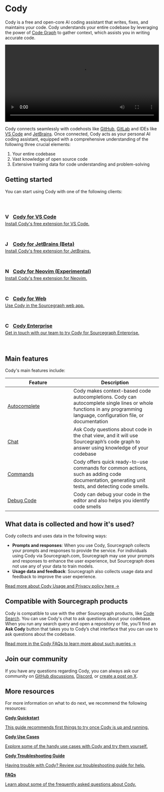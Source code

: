 <style>
.limg {
  list-style: none;
  margin: 3rem 0 !important;
  padding: 0 !important;
}
.limg li {
  margin-bottom: 1rem;
  padding: 0 !important;
}

.limg li:last {
  margin-bottom: 0;
}

.limg a {
    display: flex;
    flex-direction: column;
    transition-property: all;
   transition-timing-function: cubic-bezier(0.4, 0, 0.2, 1);
     transition-duration: 350ms;
     border-radius: 0.75rem;
  padding-top: 1rem;
  padding-bottom: 1rem;

}

.limg a:hover {
  padding-left: 1rem;
  padding-right: 1rem;
  background: rgb(113 220 232 / 19%);
}

.limg p {
  margin: 0rem;
}
.limg a img {
  width: 1rem;
}

.limg h3 {
  display:flex;
  gap: 0.6rem;
  margin-top: 0;
  margin-bottom: .25rem

}

th:first-child,
td:first-child {
   min-width: 200px;
}

.markdown-body table thead tr{
  border-top:0;
}

.markdown-body table th, .markdown-body table td {
    text-align: left;
    vertical-align: baseline;
    padding: 0.5714286em;
}

.markdown-body table tr:nth-child(2n) {
  background: unset;
}

.markdown-body table th, .markdown-body table td {
    border: none;
}

.markdown-body .cards {
  display: flex;
  align-items: stretch;
}

.markdown-body .cards .card {
  flex: 1;
  margin: 0.5em;
  color: var(--text-color);
  border-radius: 4px;
  border: 1px solid var(--sidebar-nav-active-bg);
  padding: 1.5rem;
  padding-top: 1.25rem;
}

.markdown-body .cards .card:hover {
  color: var(--link-color);
}

.markdown-body .cards .card span {
  color: var(--link-color);
  font-weight: bold;
}

body.theme-dark img.toggle {
    filter: invert(100%);
}

img.toggle {
    width: 20px;
    height: 20px;
}

.toggle-container {
  border: 1px solid;
  border-radius: 3px;
  display: inline-flex;
  vertical-align: bottom;
}

</style>

<!-- # <picture title="Cody"><img class="theme-dark-only" alt="Cody" src="https://storage.googleapis.com/sourcegraph-assets/cody/20230417/logomark-default-text-white.png" width="200"><img class="theme-light-only" alt="Cody" src="https://storage.googleapis.com/sourcegraph-assets/cody/20230417/logomark-default-text-black.png" width="200"><div style="display:none">Cody</div></picture> -->

# Cody

Cody is a free and open-core AI coding assistant that writes, fixes, and maintains your code. Cody understands your entire codebase by leveraging the power of [Code Graph](./../core-concepts/code-graph.md) to gather context, which assists you in writing accurate code.

<video width="1920" height="1080" loop playsinline controls style="width: 100%; height: auto; max-width: 50rem">
  <source src="https://storage.googleapis.com/sourcegraph-assets/Docs/Media/cody-in-action.mp4" type="video/mp4">
</video>

Cody connects seamlessly with codehosts like <a target="blank" href="https://github.com/login?client_id=e917b2b7fa9040e1edd4&return_to=%2Flogin%2Foauth%2Fauthorize%3Fclient_id%3De917b2b7fa9040e1edd4%26response_type%3Dcode%26scope%3Duser%253Aemail%26state%3DeyJSZWRpcmVjdCI6Ii9nZXQtY29keSIsIlByb3ZpZGVySUQiOiJodHRwczovL2dpdGh1Yi5jb20vOjplOTE3YjJiN2ZhOTA0MGUxZWRkNCIsIkNTUkYiOiIyNlJzS1dFMG15LUJKeUNUTDRNT2QtYmhoNUt0ZklMUUZPZVYxRENZY2JJIiwiT3AiOiIifQ">GitHub</a>, <a target="blank" href="https://gitlab.com/users/sign_in">GitLab</a> and IDEs like <a target="blank" href="https://marketplace.visualstudio.com/items?itemName=sourcegraph.cody-ai">VS Code</a> and <a target="blank" href="https://plugins.jetbrains.com/plugin/9682-sourcegraph-cody--code-search">JetBrains</a>. Once connected, Cody acts as your personal AI coding assistant, equipped with a comprehensive understanding of the following three crucial elements:

1. Your entire codebase
2. Vast knowledge of open source code
3. Extensive training data for code understanding and problem-solving

## Getting started

You can start using Cody with one of the following clients:

<ul class="limg">
  <li>
    <a class="card text-left" target="_blank" href="https://marketplace.visualstudio.com/items?itemName=sourcegraph.cody-ai">
    <h3><img alt="VS Code" src="https://storage.googleapis.com/sourcegraph-assets/docs/images/cody/vscode.svg"/> Cody for VS Code</h3>
    <p>Install Cody's free extension for VS Code.</p>
    </a>
  </li>
  <li>
    <a class="card text-left" target="_blank" href="https://plugins.jetbrains.com/plugin/9682-cody-ai-by-sourcegraph">
      <h3><img alt="JetBrains" src="https://storage.googleapis.com/sourcegraph-assets/docs/images/cody/jb_beam.svg" />Cody for JetBrains (Beta)</h3>
      <p>Install Cody's free extension for JetBrains.</p>
    </a>
  </li>
    <li>
    <a class="card text-left" target="_blank" href="https://github.com/sourcegraph/sg.nvim">
      <h3><img alt="Neovim" src="https://storage.googleapis.com/sourcegraph-assets/Docs/neovim-logo.png" />Cody for Neovim (Experimental)</h3>
      <p>Install Cody's free extension for Neovim.</p>
    </a>
  </li>
  <li>
    <a class="card text-left" target="_blank" href="https://sourcegraph.com/sign-in?returnTo=/search">
      <h3><img alt="Cody for Web" src="https://sourcegraph.com/.assets/img/sourcegraph-mark.svg" />Cody for Web</h3>
      <p>Use Cody in the Sourcegraph web app.</p>
    </a>
  </li>
  <li>
    <a class="card text-left" target="_blank" href="https://sourcegraph.com/cody/pricing">
      <h3><img alt="Cody Enterprise" src="https://sourcegraph.com/.assets/img/sourcegraph-mark.svg" />Cody Enterprise</h3>
      <p>Get in touch with our team to try Cody for Sourcegraph Enterprise.</p>
    </a>
  </li>
</ul>

## Main features

Cody's main features include:

<!-- NOTE: These should stay roughly in sync with client/cody/README.md, although these need to be not specific to VS Code. -->

|     Feature     |                                                                                         Description                                                                                         |
| --------------- | ------------------------------------------------------------------------------------------------------------------------------------------------------------------------------------------- |
| [Autocomplete](./../capabilities/autocomplete.md)    | Cody makes context-based code autocompletions. Cody can autocomplete single lines or whole functions in any programming language, configuration file, or documentation
| [Chat](./../capabilities/chat.md)    | Ask Cody questions about code in the chat view, and it will use Sourcegraph’s code graph to answer using knowledge of your codebase |
| [Commands](./../capabilities/commands.md)    | Cody offers quick ready-to-use commands for common actions, such as adding code documentation, generating unit tests, and detecting code smells. |
| [Debug Code](./../capabilities/debug-code.md)    | Cody can debug your code in the editor and also helps you identify code smells |

## What data is collected and how it's used?

Cody collects and uses data in the following ways:

- **Prompts and responses**:  When you use Cody, Sourcegraph collects your prompts and responses to provide the service. For individuals using Cody via Sourcegraph.com, Sourcegraph may use your prompts and responses to enhance the user experience, but Sourcegraph does not use any of your data to train models.
- **Usage data and feedback**:  Sourcegraph also collects usage data and feedback to improve the user experience.

<a target="_blank" href="https://sourcegraph.com/terms/cody-notice">Read more about Cody Usage and Privacy policy here →</a>

## Compatible with Sourcegraph products

Cody is compatible to use with the other Sourcegraph products, like [Code Search](./../../code_search/index.md). You can use Cody's chat to ask questions about your codebase. When you run any search query and open a repository or file, you’ll find an **Ask Cody** button that takes you to Cody’s chat interface that you can use to ask questions about the codebase.

[Read more in the Cody FAQs to learn more about such queries →](./../faq.md)

## Join our community

If you have any questions regarding Cody, you can always ask our community on [GitHub discussions](https://github.com/sourcegraph/cody/discussions), [Discord](https://discord.com/invite/s2qDtYGnAE), or [create a post on X](https://twitter.com/sourcegraphcody).

## More resources

For more information on what to do next, we recommend the following resources:

<div class="cards">
  <a class="card text-left" href="./../quickstart"><b>Cody Quickstart</b><p>This guide recommends first things to try once Cody is up and running.</p></a>
  <a class="card text-left" href="./../use-cases/generate-unit-tests"><b>Cody Use Cases</b><p>Explore some of the handy use cases with Cody and try them yourself.</p></a>
</div>
<div class="cards">
   <a class="card text-left" href="./../troubleshooting"><b>Cody Troubleshooting Guide</b><p>Having trouble with Cody? Review our troubleshooting guide for help.</p></a>
  <a class="card text-left" href="./../faq"><b>FAQs</b><p>Learn about some of the frequently asked questions about Cody.</p></a>
</div>
